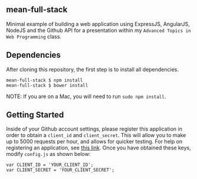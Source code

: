 mean-full-stack
---------------

Minimal example of building a web application using ExpressJS, AngularJS, NodeJS and the Github API for a presentation within my `Advanced Topics in Web Programming` class.

Dependencies
------------

After cloning this repository, the first step is to install all dependencies. 

    mean-full-stack $ npm install
    mean-full-stack $ bower install

NOTE: If you are on a Mac, you will need to run `sudo npm install`. 

Getting Started
---------------

Inside of your Github account settings, please register this application in order to obtain a 
`client_id` and `client_secret`. This will allow you to make up to 5000 requests per hour, and
allows for quicker testing. For help on registering an application, see [this link](http://docs.codenvy.com/register-a-github-application/). Once you have obtained these keys, modify `config.js` as shown below:

    var CLIENT_ID = 'YOUR_CLIENT_ID';
    var CLIENT_SECRET = 'YOUR_CLIENT_SECRET';


